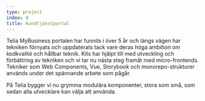 ```yaml
---
type: project
index: 8
title: Kundtjänstportal
---
```

Telia MyBusiness portalen har funnits i över 5 år och längs vägen har tekniken förnyats och uppdaterats tack vare deras höga ambition om kodkvalité och hållbar teknik. Kits har hjälpt till med utveckling och förbättring av tekniken och vi tar nu nästa steg framåt med micro-frontends. Tekniker som Web Components, Vue, Storybook och monorepo-strukturer används under det spännande arbete som pågår.

På Telia bygger vi nu grymma modulära komponenter, stora som små, som sedan alla utvecklare kan välja att använda.
